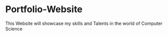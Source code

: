 # Portfolio-Website
This Website will showcase my skills and Talents in the world of Computer Science
